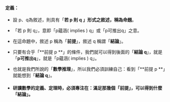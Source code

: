 #### 定義：

* 設 p、q為敘述，則具有「**若 p 則 q **」形式之敘述，稱為**命題**。

* 「若 p 則 q」，意即「p蘊涵\( implies \) q」或「p可推出q」之意。
* 在這命題中，敘述 p 稱為「**前提**」，敘述 q 稱謂「**結論**」。
* 只要有合乎「**前提 p **」的條件，我們就可以得到後面的「**結論 q**」，就是「**p可推出q**」，就是「p蘊涵\( implies \) q」。
* 也就是我們所說的「**數學推理**」，所以我們必須訓練自己：看到「**前提 p **」就能想到「**結論 q**」。
* #### 研讀數學的定義、定理時，必須專注在：滿足那幾個「**前提**」，可以得到什麼「**結論**」。



